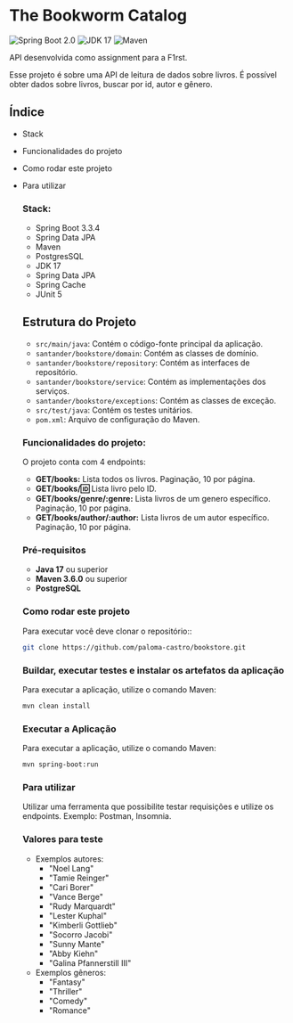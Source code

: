 # The Bookworm Catalog
![Spring Boot 2.0](https://img.shields.io/badge/Spring%20Boot-3.3.4-brightgreen)
![JDK 17](https://img.shields.io/badge/JDK-17-brightgreen.svg)
![Maven](https://img.shields.io/badge/Maven-4.0.0-yellowgreen.svg)


API desenvolvida como assignment para a F1rst.

Esse projeto é sobre uma API de leitura de dados sobre livros. É possível obter dados sobre livros, buscar por id, autor e gênero.

## **Índice**
- Stack
- Funcionalidades do projeto
- Como rodar este projeto
- Para utilizar

  ### **Stack**:
  - Spring Boot 3.3.4
  - Spring Data JPA
  - Maven
  - PostgresSQL
  - JDK 17
  - Spring Data JPA
  - Spring Cache
  - JUnit 5

  ## Estrutura do Projeto

  - `src/main/java`: Contém o código-fonte principal da aplicação.
  - `santander/bookstore/domain`: Contém as classes de domínio.
  - `santander/bookstore/repository`: Contém as interfaces de repositório.
  - `santander/bookstore/service`: Contém as implementações dos serviços.
  - `santander/bookstore/exceptions`: Contém as classes de exceção.
  - `src/test/java`: Contém os testes unitários.
  - `pom.xml`: Arquivo de configuração do Maven.

  ### **Funcionalidades do projeto:**
  O projeto conta com 4 endpoints:
  * **GET/books:** Lista todos os livros. Paginação, 10 por página.
  * **GET/books/:id:** Lista livro pelo ID.
  * **GET/books/genre/:genre:** Lista livros de um genero específico. Paginação, 10 por página.
  * **GET/books/author/:author:** Lista livros de um autor específico. Paginação, 10 por página.

  ### Pré-requisitos

  - **Java 17** ou superior
  - **Maven 3.6.0** ou superior
  - **PostgreSQL**

  ### **Como rodar este projeto**
  Para executar você deve clonar o repositório::
    ```sh
    git clone https://github.com/paloma-castro/bookstore.git
    ```
  ### Buildar, executar testes e instalar os artefatos da aplicação
  Para executar a aplicação, utilize o comando Maven:
  ```sh
  mvn clean install
  ```

  ### Executar a Aplicação
  Para executar a aplicação, utilize o comando Maven:
  ```sh
  mvn spring-boot:run
  ```

  ### **Para utilizar**
  Utilizar uma ferramenta que possibilite testar requisições e utilize os endpoints. Exemplo: Postman, Insomnia.

  ### **Valores para teste**
  - Exemplos autores:
    - "Noel Lang"
    - "Tamie Reinger"
    - "Cari Borer"
    - "Vance Berge"
    - "Rudy Marquardt"
    - "Lester Kuphal"
    - "Kimberli Gottlieb"
    - "Socorro Jacobi"
    - "Sunny Mante"
    - "Abby Kiehn"
    - "Galina Pfannerstill III"
  - Exemplos gêneros:
    - "Fantasy"
    - "Thriller"
    - "Comedy"
    - "Romance"
  
